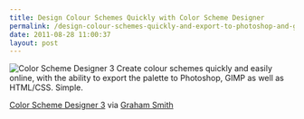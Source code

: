 ```yaml
---
title: Design Colour Schemes Quickly with Color Scheme Designer
permalink: /design-colour-schemes-quickly-and-export-to-photoshop-and-gimp/
date: 2011-08-28 11:00:37
layout: post
---
```


![Color Scheme Designer 3](http://therobb.com/wp-content/uploads/2011-08-Color-Scheme-Designer-3.png) Create colour schemes quickly and easily online, with the ability to export the palette to Photoshop, GIMP as well as HTML/CSS. Simple. 

[Color Scheme Designer 3](http://colorschemedesigner.com/) via [Graham Smith](http://twitter.com/imjustcreative)